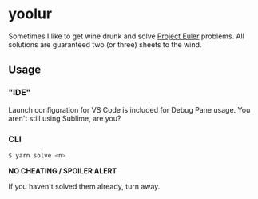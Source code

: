 # yoolur

Sometimes I like to get wine drunk and solve [Project Euler](https://projecteuler.net) problems. All solutions are guaranteed two (or three) sheets to the wind.

## Usage

### "IDE"
Launch configuration for VS Code is included for Debug Pane usage. You aren't still using Sublime, are you?

### CLI
```bash
$ yarn solve <n>
```

**NO CHEATING / SPOILER ALERT**

If you haven't solved them already, turn away.
